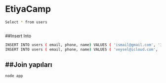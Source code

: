 # EtiyaCamp

```sh
Select * from users
```
<img></img>

##Insert Into
```sh
INSERT INTO users ( email, phone, name) VALUES ( 'ismail@gmail.com', '151617', 'ismail');
INSERT INTO users ( email, phone, name) VALUES ( 'veysel@icloud.com', '5678', 'veysel');
```

##Join yapıları
---

```sh
node app
```
